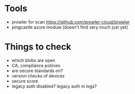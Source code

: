 # Tools
- prowler for scan https://github.com/prowler-cloud/prowler
- pingcastle azure module (doesn't find very much just yet)

# Things to check
- which blobs are open
- CA, compliance policies
- are secure standards on?
- version checks of devices
- secure score
- legacy auth disabled? legacy auth in logs?
